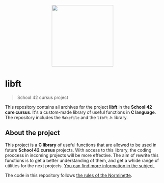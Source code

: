 <div id="header" align="center">
  <img src="https://media.giphy.com/media/ztl9x7JlhSlU4MWD6h/giphy.gif" width="200"/>
</div>

# libft
> School 42 cursus project

This repository contains all archives for the project __libft__ in the __School 42 core cursus__. It's a custom-made library of useful functions in __C language__. The repository includes the `Makefile` and the `libft.h` library.

## About the project 

This project is a __C library__ of useful functions that are allowed to be used in future __School 42 cursus__ projects. With access to this library, the coding proccess in incoming projects will be more effective. The aim of rewrite this functions is to get a better understanding of them, and get a whide range of utilities for the next projects. [You can find more information in the subject](https://github.com/PublioElio/School-42-libft/blob/main/libft_subject.pdf).

The code in this repository follows [the rules of the Norminette](https://github.com/PublioElio/School42-Piscina-agosto-2022/blob/main/norme.es.pdf).
